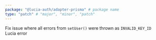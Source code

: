 ```yaml
---
package: "@lucia-auth/adapter-prisma" # package name
type: "patch" # "major", "minor", "patch"
---
```


Fix issue where all errors from `setUser()` were thrown as `INVALID_KEY_ID` Lucia error